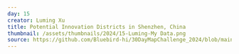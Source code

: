 ```yaml
---
day: 15
creator: Luming Xu
title: Potential Innovation Districts in Shenzhen, China
thumbnail: /assets/thumbnails/2024/15-Luming-My Data.png
source: https://github.com/Bluebird-hi/30DayMapChallenge_2024/blob/main/15-My%20Data/15-My%20Data.R
---
```

